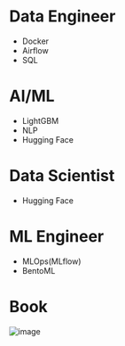 # Data Engineer
- Docker
- Airflow
- SQL

# AI/ML 
- LightGBM
- NLP
- Hugging Face

# Data Scientist
- Hugging Face

# ML Engineer
- MLOps(MLflow)
- BentoML

# Book
![image](https://user-images.githubusercontent.com/110037747/184061307-8efc656d-7b5f-4c55-8736-8e5efd0859b6.png)
